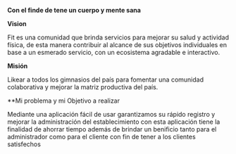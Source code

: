 **Con el finde de tene un cuerpo y mente sana**


**Vision**

Fit es una comunidad que brinda servicios 
para mejorar su salud y actividad física, 
de esta manera contribuir al alcance de sus objetivos individuales en base a un esmerado servicio, 
con un ecosistema agradable e interactivo.

**Misión**

Likear a todos los gimnasios del país para 
fomentar una comunidad colaborativa y 
mejorar la matriz productiva del país.
 

**Mi problema y mi Objetivo a realizar

 
Mediante una aplicación fácil de usar  garantizamos 
su rápido registro y mejorar la administración del 
establecimiento con esta aplicación tiene la finalidad 
de ahorrar tiempo además de brindar un benificio tanto 
para el administrador como para el cliente
con fin de tener a los clientes satisfechos 



